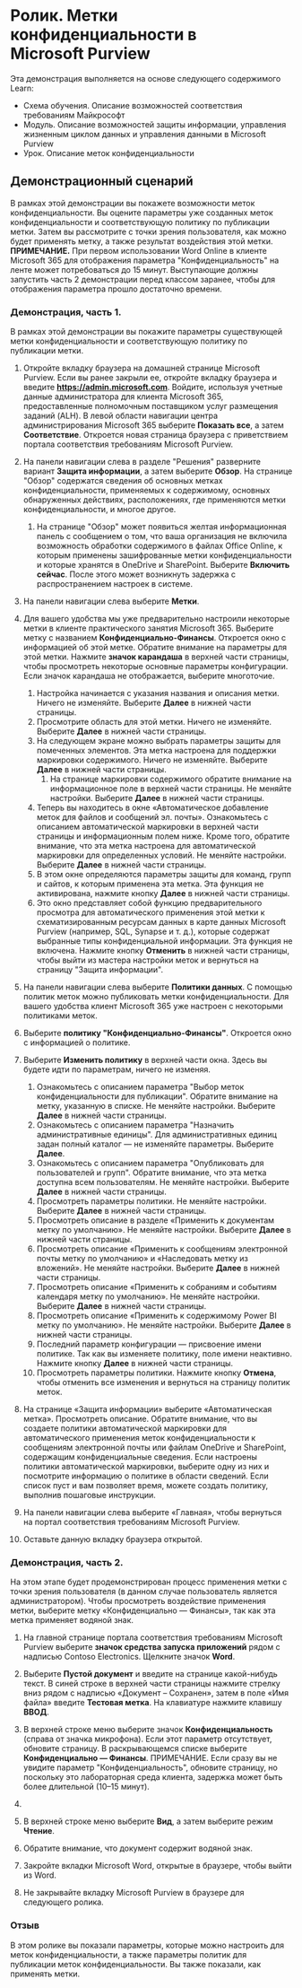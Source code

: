 <!---
---
Ролик. Заголовок: "Метки конфиденциальности в Microsoft Purview" Схема обучения/Модуль/Урок: "Схема обучения. Описание возможностей соответствия требованиям Майкрософт; Модуль 3. Описание возможностей защиты информации, управления жизненным циклом данных и управления данными в Microsoft Purview; Урок 4. Описание меток конфиденциальности"
---
--->

# Ролик. Метки конфиденциальности в Microsoft Purview

Эта демонстрация выполняется на основе следующего содержимого Learn:

- Схема обучения. Описание возможностей соответствия требованиям Майкрософт
- Модуль. Описание возможностей защиты информации, управления жизненным циклом данных и управления данными в Microsoft Purview
- Урок. Описание меток конфиденциальности

## Демонстрационный сценарий

В рамках этой демонстрации вы покажете возможности меток конфиденциальности.  Вы оцените параметры уже созданных меток конфиденциальности и соответствующую политику по публикации метки.   Затем вы рассмотрите с точки зрения пользователя, как можно будет применять метку, а также результат воздействия этой метки.  **ПРИМЕЧАНИЕ.** При первом использовании Word Online в клиенте Microsoft 365 для отображения параметра "Конфиденциальность" на ленте может потребоваться до 15 минут.  Выступающие должны запустить часть 2 демонстрации перед классом заранее, чтобы для отображения параметра прошло достаточно времени.

### Демонстрация, часть 1.

В рамках этой демонстрации вы покажите параметры существующей метки конфиденциальности и соответствующую политику по публикации метки.

1. Откройте вкладку браузера на домашней странице Microsoft Purview.  Если вы ранее закрыли ее, откройте вкладку браузера и введите **https://admin.microsoft.com**. Войдите, используя учетные данные администратора для клиента Microsoft 365, предоставленные полномочным поставщиком услуг размещения заданий (ALH). В левой области навигации центра администрирования Microsoft 365 выберите **Показать все**, а затем **Соответствие**.  Откроется новая страница браузера с приветствием портала соответствия требованиям Microsoft Purview.  

1. На панели навигации слева в разделе "Решения" разверните вариант **Защита информации**, а затем выберите **Обзор**.  На странице "Обзор" содержатся сведения об основных метках конфиденциальности, применяемых к содержимому, основных обнаруженных действиях, расположениях, где применяются метки конфиденциальности, и многое другое.  
    1. На странице "Обзор" может появиться желтая информационная панель с сообщением о том, что ваша организация не включила возможность обработки содержимого в файлах Office Online, к которым применены зашифрованные метки конфиденциальности и которые хранятся в OneDrive и SharePoint.  Выберите **Включить сейчас**.  После этого может возникнуть задержка с распространением настроек в системе.

1. На панели навигации слева выберите **Метки**.

1. Для вашего удобства мы уже предварительно настроили некоторые метки в клиенте практического занятия Microsoft 365. Выберите метку с названием **Конфиденциально-Финансы**.  Откроется окно с информацией об этой метке.  Обратите внимание на параметры для этой метки.  Нажмите **значок карандаша** в верхней части страницы, чтобы просмотреть некоторые основные параметры конфигурации. Если значок карандаша не отображается, выберите многоточие.
    1. Настройка начинается с указания названия и описания метки.  Ничего не изменяйте.  Выберите **Далее** в нижней части страницы.
    1. Просмотрите область для этой метки. Ничего не изменяйте.  Выберите **Далее** в нижней части страницы.
    1. На следующем экране можно выбрать параметры защиты для помеченных элементов. Эта метка настроена для поддержки маркировки содержимого. Ничего не изменяйте.  Выберите **Далее** в нижней части страницы.
        1. На странице маркировки содержимого обратите внимание на информационное поле в верхней части страницы.  Не меняйте настройки.  Выберите **Далее** в нижней части страницы.
    1. Теперь вы находитесь в окне «Автоматическое добавление меток для файлов и сообщений эл. почты».  Ознакомьтесь с описанием автоматической маркировки в верхней части страницы и информационным полем ниже.  Кроме того, обратите внимание, что эта метка настроена для автоматической маркировки для определенных условий. Не меняйте настройки.  Выберите **Далее** в нижней части страницы.
    1. В этом окне определяются параметры защиты для команд, групп и сайтов, к которым применена эта метка. Эта функция не активирована, нажмите кнопку **Далее** в нижней части страницы.
    1. Это окно представляет собой функцию предварительного просмотра для автоматического применения этой метки к схематизированным ресурсам данных в карте данных Microsoft Purview (например, SQL, Synapse и т. д.), которые содержат выбранные типы конфиденциальной информации.  Эта функция не включена. Нажмите кнопку **Отменить** в нижней части страницы, чтобы выйти из мастера настройки меток и вернуться на страницу "Защита информации".

1. На панели навигации слева выберите **Политики данных**.  С помощью политик меток можно публиковать метки конфиденциальности.  Для вашего удобства клиент Microsoft 365 уже настроен с некоторыми политиками меток.

1. Выберите **политику "Конфиденциально-Финансы"**.  Откроется окно с информацией о политике. 

1. Выберите **Изменить политику** в верхней части окна.  Здесь вы будете идти по параметрам, ничего не изменяя.
    1. Ознакомьтесь с описанием параметра "Выбор меток конфиденциальности для публикации".  Обратите внимание на метку, указанную в списке.  Не меняйте настройки.  Выберите **Далее** в нижней части страницы.
    1. Ознакомьтесь с описанием параметра "Назначить административные единицы". Для административных единиц задан полный каталог — не изменяйте параметры. Выберите **Далее**.  
    1. Ознакомьтесь с описанием параметра "Опубликовать для пользователей и групп".  Обратите внимание, что эта метка доступна всем пользователям.  Не меняйте настройки.  Выберите **Далее** в нижней части страницы.
    1. Просмотреть параметры политики. Не меняйте настройки.  Выберите **Далее** в нижней части страницы.
    1. Просмотреть описание в разделе «Применить к документам метку по умолчанию». Не меняйте настройки.  Выберите **Далее** в нижней части страницы.
    1. Просмотреть описание «Применить к сообщениям электронной почты метку по умолчанию» и «Наследовать метку из вложений». Не меняйте настройки.  Выберите **Далее** в нижней части страницы.
    1. Просмотреть описание «Применить к собраниям и событиям календаря метку по умолчанию». Не меняйте настройки.  Выберите **Далее** в нижней части страницы.
    1. Просмотреть описание «Применить к содержимому Power BI метку по умолчанию». Не меняйте настройки.  Выберите **Далее** в нижней части страницы.
    1. Последний параметр конфигурации — присвоение имени политике.  Так как вы изменяете политику, поле имени неактивно. Нажмите кнопку **Далее** в нижней части страницы.
    1. Просмотреть параметры политики. Нажмите кнопку **Отмена**, чтобы отменить все изменения и вернуться на страницу политик меток.

1. На странице «Защита информации» выберите «Автоматическая метка». Просмотреть описание. Обратите внимание, что вы создаете политики автоматической маркировки для автоматического применения меток конфиденциальности к сообщениям электронной почты или файлам OneDrive и SharePoint, содержащим конфиденциальные сведения. Если настроены политики автоматической маркировки, выберите одну из них и посмотрите информацию о политике в области сведений.  Если список пуст и вам позволяет время, можете создать политику, выполнив пошаговые инструкции.

1. На панели навигации слева выберите «Главная», чтобы вернуться на портал соответствия требованиям Microsoft Purview.

1. Оставьте данную вкладку браузера открытой.

### Демонстрация, часть 2.

На этом этапе будет продемонстрирован процесс применения метки с точки зрения пользователя (в данном случае пользователь является администратором).  Чтобы просмотреть воздействие применения метки, выберите метку «Конфиденциально — Финансы», так как эта метка применяет водяной знак.

1. На главной странице портала соответствия требованиям Microsoft Purview выберите **значок средства запуска приложений** рядом с надписью Contoso Electronics. Щелкните значок **Word**.  

1. Выберите **Пустой документ** и введите на странице какой-нибудь текст.  В синей строке в верхней части страницы нажмите стрелку вниз рядом с надписью «Документ – Сохранен», затем в поле «Имя файла» введите **Тестовая метка**. На клавиатуре нажмите клавишу **ВВОД**.

1. В верхней строке меню выберите значок **Конфиденциальность** (справа от значка микрофона). Если этот параметр отсутствует, обновите страницу. В раскрывающемся списке выберите **Конфиденциально — Финансы**.   ПРИМЕЧАНИЕ. Если сразу вы не увидите параметр "Конфиденциальность", обновите страницу, но поскольку это лабораторная среда клиента, задержка может быть более длительной (10–15 минут).
1. 
1. В верхней строке меню выберите **Вид**, а затем выберите режим **Чтение**.

1. Обратите внимание, что документ содержит водяной знак.  

1. Закройте вкладки Microsoft Word, открытые в браузере, чтобы выйти из Word.

1. Не закрывайте вкладку Microsoft Purview в браузере для следующего ролика.

### Отзыв

В этом ролике вы показали параметры, которые можно настроить для меток конфиденциальности, а также параметры политик для публикации меток конфиденциальности. Вы также показали, как применять метки.
